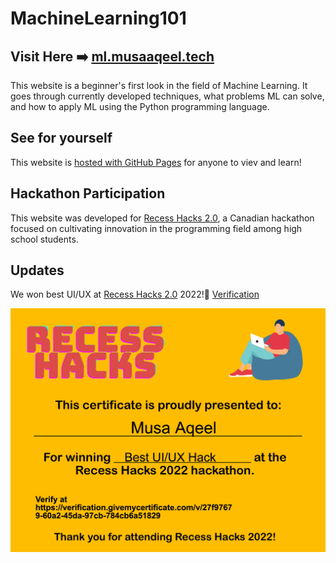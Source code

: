# MachineLearning101
## Visit Here ➡️ [ml.musaaqeel.tech][1]
This website is a beginner's first look in the field of Machine Learning.
It goes through currently developed techniques, what problems ML can solve,
and how to apply ML using the Python programming language.

## See for yourself

This website is [hosted with GitHub Pages][1] for anyone to viev and learn!

## Hackathon Participation

This website was developed for [Recess Hacks 2.0][2], a Canadian hackathon
focused on cultivating innovation in the programming field among high school students.

## Updates 

We won best UI/UX at [Recess Hacks 2.0][2] 2022!🥇 [Verification][3] 

[1]: https://ml.musaaqeel.tech
[2]: https://recess-hacks-2022.devpost.com/
[3]: https://verification.givemycertificate.com/v/27f97679-60a2-45da-97cb-784cb6a51829

![MUSARECESSHACKSCERTIFICATE](https://github.com/MusaAqeel/MachineLearning101/raw/main/MUSARECESSHACKSCERTIFICATE.png)

